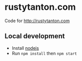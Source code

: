 rustytanton.com
===============

Code for http://rustytanton.com

Local development
-----------------
*   Install [nodejs](https://nodejs.org/en/)
*   Run `npm install` then `npm start`


